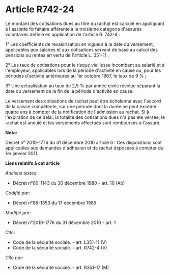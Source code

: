 # Article R742-24

Le montant des cotisations dues au titre du rachat est calculé en appliquant à l'assiette forfaitaire afférente à la
troisième catégorie d'assurés volontaires définie en application de l'article R. 742-4 : 

1° Les coefficients de revalorisation en vigueur à la date du versement, applicables aux salaires et aux cotisations servant
de base au calcul des pensions ou rentes en vertu de l'article L. 351-11 ; 

2° Les taux de cotisations pour le risque vieillesse incombant au salarié et à l'employeur, applicables lors de la période
d'activité en cause ou, pour les périodes d'activité antérieures au 1er octobre 1967, le taux de 9 % ; 

3° Une actualisation au taux de 2,5 % par année civile révolue séparant la date du versement de la fin de la période
d'activité en cause. 

Le versement des cotisations de rachat peut être échelonné avec l'accord de la caisse compétente, sur une période dont la
durée ne peut excéder quatre ans à compter de la notification de l'admission au rachat. Si à l'expiration de ce délai, la
totalité des cotisations dues n'a pas été versée, le rachat est annulé et les versements effectués sont remboursés à
l'assuré.

**Nota:**

Décret n° 2010-1776 du 31 décembre 2010 article 6 : Ces dispositions sont applicables aux demandes d'adhésion et de rachat
déposées à compter du 1er janvier 2011.

**Liens relatifs à cet article**

_Anciens textes_:

  - Décret n°80-1143 du 30 décembre 1980 - art. 10 (Ab)

_Codifié par_:

  - Décret n°85-1353 du 17 décembre 1985

_Modifié par_:

  - Décret n°2010-1776 du 31 décembre 2010 - art. 1

_Cite_:

  - Code de la sécurité sociale. - art. L351-11 (V)
  - Code de la sécurité sociale. - art. R742-4 (V)

_Cité par_:

  - Code de la sécurité sociale. - art. R351-17 (M)
